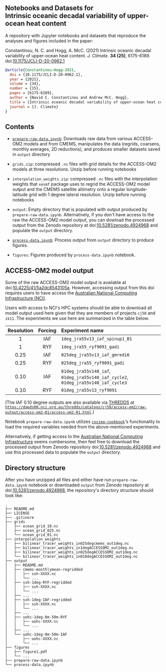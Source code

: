 ## Notebooks and Datasets for <br/> Intrinsic oceanic decadal variability of upper-ocean heat content

A repository with Jupyter notebooks and datasets that reproduce the analyses and figures included in the paper:

Constantinou, N. C. and Hogg, A. McC. (2021) Intrinsic oceanic decadal variability of upper-ocean heat content. _J. Climate_. **34 (25)**, 6175-6189. doi:[10.1175/JCLI-D-20-0962.1](https://doi.org/10.1175/JCLI-D-20-0962.1)


```bibtex
@article{Constantinou-Hogg-2021,
  doi = {10.1175/JCLI-D-20-0962.1},
  year = {2021},
  volume = {34},
  number = {15},
  pages = {6175-6189},
  author = {Navid C. Constantinou and Andrew McC. Hogg},
  title = {Intrinsic oceanic decadal variability of upper-ocean heat content},
  journal = {J. Climate}
}
```


## Contents

- [`prepare-raw-data.ipynb`](https://nbviewer.jupyter.org/github/navidcy/IntrinsicOceanicLFVariabilityUOHC/blob/master/prepare-raw-data.ipynb): Downloads raw data from various ACCESS-OM2 models and from CMEMS,  manipulates the data (regrids, coarsens, monthly averages, 2D reductions), and produces smaller datasets
saved in `output` directory

- `grids.zip`: compressed `.nc` files with grid details for the ACCESS-OM2 models at three resolutions. Unzip before running notebooks

- `interpolation_weights.zip`: compressed `.nc` files with the interpolation weights that `xesmf` package uses to regrid the ACCESS-OM2 model output and the CMEMS satellite altimetry onto a regular longitude-latitude grid with 1 degree lateral resolution. Unzip before running notebooks

- `output`: Empty directory that is populated with output produced by `prepare-raw-data.ipynb`. Alternatively, if you don't have access to the raw the ACCESS-OM2 model output, you can dowload the processed output from the Zenodo repository at doi:[10.5281/zenodo.4924968](https://doi.org/10.5281/zenodo.4924968) and populate the `output` directory.

- [`process-data.ipynb`](https://nbviewer.jupyter.org/github/navidcy/IntrinsicOceanicLFVariabilityUOHC/blob/master/process-data.ipynb): Process output from `output` directory to produce figures.

- `figures`: Figures produced by `process-data.ipynb` notebook.


## ACCESS-OM2 model output

Some of the raw ACCESS-OM2 model output is available at doi:[10.4225/41/5a2dc8543105a](https://doi.org/10.4225/41/5a2dc8543105a). However, accessing output from this doi requires users to have access the [Australian National Computing Infrastructure (NCI)](https://nci.org.au).

Users with access to NCI's HPC systems should be able to download all model output used
here given that they are members of projects `cj50` and `ik11`. The experiments we use here
are summarized in the table below.

| Resolution | Forcing | Experiment name |
| :---:        |     :---:      | :---          |
| 1   | IAF     | `1deg_jra55v13_iaf_spinup1_B1`    |
| 1   | RYF     | `1deg_jra55_ryf9091_gadi`    |
| 0.25   | IAF     | `025deg_jra55v13_iaf_gmredi6`    |
| 0.25   | RYF     | `025deg_jra55_ryf9091_gadi`    |
| 0.10   | IAF     | `01deg_jra55v140_iaf`, `01deg_jra55v140_iaf_cycle2`, `01deg_jra55v140_iaf_cycle3`    |
| 0.10   | RYF     | `01deg_jra55v13_ryf9091`    |

(The IAF 0.10 degree outputs are also available via [THREDDS](https://www.unidata.ucar.edu/software/tds/current) at [`https://dapds00.nci.org.au/thredds/catalogs/cj50/access-om2/raw-output/access-om2-01/access-om2-01.html`](https://dapds00.nci.org.au/thredds/catalogs/cj50/access-om2/raw-output/access-om2-01/access-om2-01.html).)

Notebook `prepare-raw-data.ipynb` utilizes [`cosima-cookbook`](https://github.com/cosima/cosima-cookbook)'s functionality to load the required variables needed from the above-mentioned experiments.

Alternatively, if getting access to the [Australian National Computing Infrastructure](https://nci.org.au) seems cumbersome, then feel free to download the processed output from Zenodo repository doi:[10.5281/zenodo.4924968](https://doi.org/10.5281/zenodo.4924968) and use this processed data to populate the `output` directory.


## Directory structure

After you have unzipped all files and either have run `prepare-raw-data.ipynb` notebook or 
downloaded `output` from Zenodo repository at doi:[10.5281/zenodo.4924968](https://doi.org/10.5281/zenodo.4924968), the repository's directory structure should look like:

```
.
├── README.md
├── LICENSE
├── .gitinore
├── grids
│   ├── ocean_grid_10.nc
│   ├── ocean_grid_025.nc
│   └── ocean_grid_01.nc
├── interpolation_weights
│   ├── bilinear_tracer_weights_in025degcmems_out1deg.nc
│   ├── bilinear_tracer_weights_in1degACCESSOM2_out1deg.nc
│   ├── bilinear_tracer_weights_in025degACCESSOM2_out1deg.nc
│   └── bilinear_tracer_weights_in010degACCESSOM2_out1deg.nc
├── output
│   ├── README.md
│   ├── cmems-monthlymean-regridded
│   │   ├── ssh-XXXX.nc
│   │   └── ...
│   ├── ssh-1deg-RYF-regridded
│   │   ├── ssh-XXXX.nc
│   │   └── ...
│   ├── ...
│   ├── ssh-1deg-IAF-regridded
│   │   ├── ssh-XXXX.nc
│   │   └── ...
│   ├── ...
│   ├── uohc-1deg-0m-50m-RYF
│   │   ├── uohc-XXXX.nc
│   │   └── ...
│   ├── ...
│   └── uohc-1deg-0m-50m-IAF
│       ├── uohc-XXXX.nc
│       └── ...
├── figures
│   ├── figure1.pdf
│   └── ...
├── prepare-raw-data.ipynb
└── process-data.ipynb
```
